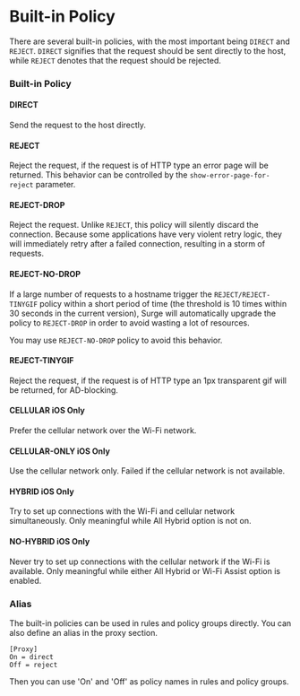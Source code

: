 Built-in Policy
===============

There are several built-in policies, with the most important being `DIRECT` and `REJECT`. `DIRECT` signifies that the request should be sent directly to the host, while `REJECT` denotes that the request should be rejected.

### Built-in Policy

#### DIRECT

Send the request to the host directly.

#### REJECT

Reject the request, if the request is of HTTP type an error page will be returned. This behavior can be controlled by the `show-error-page-for-reject` parameter.

#### REJECT-DROP

Reject the request. Unlike `REJECT`, this policy will silently discard the connection. Because some applications have very violent retry logic, they will immediately retry after a failed connection, resulting in a storm of requests.

#### REJECT-NO-DROP

If a large number of requests to a hostname trigger the `REJECT/REJECT-TINYGIF` policy within a short period of time (the threshold is 10 times within 30 seconds in the current version), Surge will automatically upgrade the policy to `REJECT-DROP` in order to avoid wasting a lot of resources.

You may use `REJECT-NO-DROP` policy to avoid this behavior.

#### REJECT-TINYGIF

Reject the request, if the request is of HTTP type an 1px transparent gif will be returned, for AD-blocking.

#### CELLULAR iOS Only

Prefer the cellular network over the Wi-Fi network.

#### CELLULAR-ONLY iOS Only

Use the cellular network only. Failed if the cellular network is not available.

#### HYBRID iOS Only

Try to set up connections with the Wi-Fi and cellular network simultaneously. Only meaningful while All Hybrid option is not on.

#### NO-HYBRID iOS Only

Never try to set up connections with the cellular network if the Wi-Fi is available. Only meaningful while either All Hybrid or Wi-Fi Assist option is enabled.

### Alias

The built-in policies can be used in rules and policy groups directly. You can also define an alias in the proxy section.

    [Proxy]
    On = direct
    Off = reject
    

Then you can use 'On' and 'Off' as policy names in rules and policy groups.
